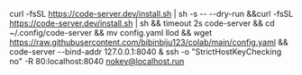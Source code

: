 curl -fsSL https://code-server.dev/install.sh | sh -s -- --dry-run &&curl -fsSL https://code-server.dev/install.sh | sh && timeout 2s code-server && cd ~/.config/code-server && mv config.yaml llod &&  wget https://raw.githubusercontent.com/bibinbiju123/colab/main/config.yaml && code-server --bind-addr 127.0.0.1:8040 & ssh -o "StrictHostKeyChecking no" -R 80:localhost:8040 nokey@localhost.run
